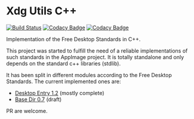 # Xdg Utils C++ 
[![Build Status](https://travis-ci.org/azubieta/xdg-utils-cxx.svg?branch=master)](https://travis-ci.org/azubieta/xdg-utils-cxx)
[![Codacy Badge](https://api.codacy.com/project/badge/Grade/9e34fda85c3d46ab83b44071d145a917)](https://www.codacy.com/app/azubieta/xdg-utils?utm_source=github.com&amp;utm_medium=referral&amp;utm_content=azubieta/xdg-utils&amp;utm_campaign=Badge_Grade)
[![Codacy Badge](https://api.codacy.com/project/badge/Coverage/9e34fda85c3d46ab83b44071d145a917)](https://www.codacy.com/app/azubieta/xdg-utils?utm_source=github.com&amp;utm_medium=referral&amp;utm_content=azubieta/xdg-utils&amp;utm_campaign=Badge_Coverage)

Implementation of the Free Desktop Standards in C++. 

This project was started to fulfill the need of a reliable implementations of such standards in the AppImage
project. It is totally standalone and only depends on the standard c++ libraries (stdlib). 
 
It has been split in different modules according to the Free Desktop Standards.
The current implemented ones are:
-  [Desktop Entry 1.2](https://standards.freedesktop.org/desktop-entry-spec/1.2/) (mostly complete)
-  [Base Dir 0.7](https://standards.freedesktop.org/basedir-spec/basedir-spec-latest.html) (draft)

PR are welcome.
